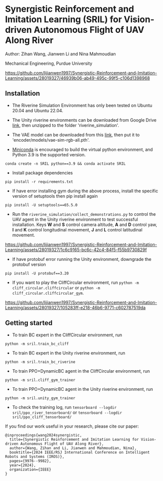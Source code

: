# Synergistic Reinforcement and Imitation Learning (SRIL) for Vision-driven Autonomous Flight of UAV Along River

Author: Zihan Wang, Jianwen Li and Nina Mahmoudian

Mechanical Engineering, Purdue University 



https://github.com/lijianwen1997/Synergistic-Reinforcement-and-Imitation-Learning/assets/28019327/46939b06-ab49-495c-99f5-c106d1398968



## Installation
- The Riverine Simulation Environment has only been tested on Ubuntu 20.04 and Ubuntu 22.04.

- The Unity riverine environments can be downloaded from Google Drive [link](https://drive.google.com/file/d/16LXTkudfFbzxL5ZDCC1b4st59ybRoNpn/view?usp=sharing), then unzipped to the folder 'riverine_simulation'.

- The VAE model can be downloaded from this [link](https://drive.google.com/file/d/1SVU3p5wbGQnQs7U3qp7Gz0eCdo7YrYGh/view?usp=sharing), then put it to 'encoder/models/vae-sim-rgb-all.pth'.

- [Miniconda](https://docs.anaconda.com/free/miniconda/miniconda-install/) is encouraged to build the virtual python environment, and Python 3.9 is the supported version.

```shell
conda create -n SRIL python==3.9 && conda activate SRIL
```

- Install package dependencies
```shell
pip install -r requirements.txt
```

- If have error installing gym during the above process, install the specific version of setuptools then pip install again
```shell
pip install -U setuptools==65.5.0 
```

- Run the `riverine_simulation/collect_demonstrations.py` to control the UAV agent in the Unity riverine environment to test successful installation.
Keys **W** and **S** control camera altitude, **A** and **D** control yaw, **I** and **K** control longitudinal movement, **J** and **L** control latitudinal movement.

https://github.com/lijianwen1997/Synergistic-Reinforcement-and-Imitation-Learning/assets/28019327/1c6c9165-bc6c-42c4-84f5-f55b9730829f


- If have protobuf error running the Unity environment, downgrade the protobuf version
```shell
pip install -U protobuf==3.20
```

- If you want to play the CliffCircular environment, run `python -m cliff_circular.cliffcircular` or `python -m cliff_circular.cliffcircular_gym`.

https://github.com/lijianwen1997/Synergistic-Reinforcement-and-Imitation-Learning/assets/28019327/105283ff-e218-46b6-9771-c602787519da



## Getting started

- To train BC expert in the CliffCircular environment, run 
```
python -m sril.train_bc_cliff
```

- To train BC expert in the Unity riverine environment, run 
```
python -m sril.train_bc_riverine
```

- To train PPO+DynamicBC agent in the CliffCircular environment, run 
```
python -m sril.cliff_gym_trainer
```

- To train PPO+DynamicBC agent in the Unity riverine environment, run 
```
python -m sril.unity_gym_trainer
```

- To check the training log, run
`tensorboard --logdir sril/ppo_river_tensorboard/` or `tensorboard --logdir sril/ppo_cliff_tensorboard/`


If you find our work useful in your research, please cite our paper:

```
@inproceedings{wang2024synergistic,
  title={Synergistic Reinforcement and Imitation Learning for Vision-driven Autonomous Flight of UAV Along River},
  author={Wang, Zihan and Li, Jianwen and Mahmoudian, Nina},
  booktitle={2024 IEEE/RSJ International Conference on Intelligent Robots and Systems (IROS)},
  pages={9976--9982},
  year={2024},
  organization={IEEE}
}
```





